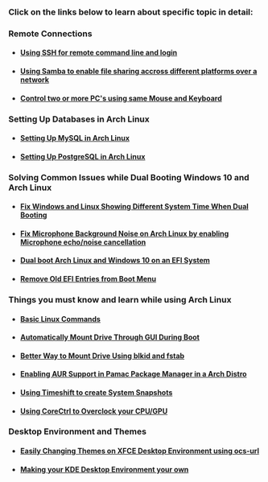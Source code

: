 ### Click on the links below to learn about specific topic in detail:

### Remote Connections
- #### [Using SSH for remote command line and login](https://github.com/WilcyWilson/Linux-Study/blob/master/SSH#readme) 
- #### [Using Samba to enable file sharing accross different platforms over a network](https://github.com/WilcyWilson/Linux-Study/blob/master/Samba#readme) 
- #### [Control two or more PC's using same Mouse and Keyboard](https://github.com/WilcyWilson/Linux-Tips/tree/master/UseSameMandK#readme)

### Setting Up Databases in Arch Linux
- #### [Setting Up MySQL in Arch Linux](https://github.com/WilcyWilson/Linux-Tips/tree/master/SettingUpMySqlInArchLinux#readme) 
- #### [Setting Up PostgreSQL in Arch Linux](https://github.com/WilcyWilson/Linux-Tips/tree/master/SettingUpPostgreSqlInArchLinux#readme)

### Solving Common Issues while Dual Booting Windows 10 and Arch Linux
- #### [Fix Windows and Linux Showing Different System Time When Dual Booting](https://github.com/WilcyWilson/Linux-Tips/tree/master/TimeDateDualBoot#readme) 
- #### [Fix Microphone Background Noise on Arch Linux by enabling Microphone echo/noise cancellation](https://github.com/WilcyWilson/Linux-Tips/tree/master/FixMicrophoneNoise#readme) 
- #### [Dual boot Arch Linux and Windows 10 on an EFI System](https://github.com/WilcyWilson/Linux-Tips/tree/master/DualBootEFI#readme) 
- #### [Remove Old EFI Entries from Boot Menu](https://github.com/WilcyWilson/Linux-Tips/tree/master/RemoveOldEFI#readme) 

### Things you must know and learn while using Arch Linux
- #### [Basic Linux Commands](https://github.com/WilcyWilson/Linux-Study/blob/master/BasicLinuxCommands#readme) 
- #### [Automatically Mount Drive Through GUI During Boot](https://github.com/WilcyWilson/Linux-Study/blob/master/AutomaticallyMountYourDrivesDuringBootThroughGUI#readme) 
- #### [Better Way to Mount Drive Using blkid and fstab](https://github.com/WilcyWilson/Linux-Tips/tree/master/BetterWayToMountDrive#readme) 
- #### [Enabling AUR Support in Pamac Package Manager in a Arch Distro](https://github.com/WilcyWilson/Linux-Tips/tree/master/EnableAURSupport#readme) 
- #### [Using Timeshift to create System Snapshots](https://github.com/WilcyWilson/Linux-Tips/tree/master/UsingTimeshift#readme) 
- #### [Using CoreCtrl to Overclock your CPU/GPU](https://github.com/WilcyWilson/Linux-Tips/tree/master/CoreCtrl#readme) 

### Desktop Environment and Themes
- #### [Easily Changing Themes on XFCE Desktop Environment using ocs-url](https://github.com/WilcyWilson/Linux-Tips/tree/master/XfceThemeUsingOcs#readme) 
- #### [Making your KDE Desktop Environment your own](https://github.com/WilcyWilson/Linux-Tips/tree/master/KDEPlasmaThemes#readme) 
